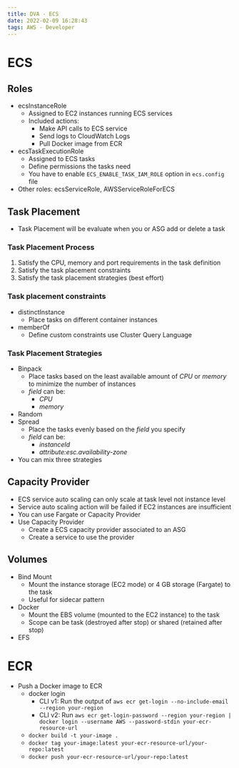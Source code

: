 ```yaml
---
title: DVA - ECS
date: 2022-02-09 16:28:43
tags: AWS - Developer
---
```


# ECS

## Roles

- ecsInstanceRole
  - Assigned to EC2 instances running ECS services
  - Included actions:
    - Make API calls to ECS service
    - Send logs to CloudWatch Logs
    - Pull Docker image from ECR
- ecsTaskExecutionRole
  - Assigned to ECS tasks
  - Define permissions the tasks need
  - You have to enable `ECS_ENABLE_TASK_IAM_ROLE` option in `ecs.config` file
- Other roles: ecsServiceRole, AWSServiceRoleForECS

## Task Placement

- Task Placement will be evaluate when you or ASG add or delete a task

### Task Placement Process

1. Satisfy the CPU, memory and port requirements in the task definition
2. Satisfy the task placement constraints
3. Satisfy the task placement strategies (best effort)

### Task placement constraints

- distinctInstance
  - Place tasks on different container instances
- memberOf
  - Define custom constraints use Cluster Query Language

### Task Placement Strategies

- Binpack
  - Place tasks based on the least available amount of *CPU* or *memory* to minimize the number of instances
  - *field* can be:
    - *CPU*
    - *memory*
- Random
- Spread
  - Place the tasks evenly based on the *field* you specify
  - *field* can be:
    - *instanceId*
    - *attribute:esc.availability-zone*
- You can mix three strategies

## Capacity Provider

- ECS service auto scaling can only scale at task level not instance level
- Service auto scaling action will be failed if EC2 instances are insufficient
- You can use Fargate or Capacity Provider
- Use Capacity Provider
  - Create a ECS capacity provider associated to an ASG
  - Create a service to use the provider

## Volumes

- Bind Mount
  - Mount the instance storage (EC2 mode) or 4 GB storage (Fargate) to the task
  - Useful for sidecar pattern
- Docker
  - Mount the EBS volume (mounted to the EC2 instance) to the task 
  - Scope can be task (destroyed after stop) or shared (retained after stop)
- EFS

# ECR

- Push a Docker image to ECR
  - docker login
    - CLI v1: Run the output of `aws ecr get-login --no-include-email --region your-region`
    - CLI v2: Run `aws ecr get-login-password --region your-region | docker login --username AWS --password-stdin your-ecr-resource-url`
  - `docker build -t your-image .`
  - `docker tag your-image:latest your-ecr-resource-url/your-repo:latest`
  - `docker push your-ecr-resource-url/your-repo:latest`
